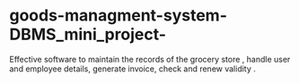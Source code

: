 # goods-managment-system-DBMS_mini_project-
Effective software to maintain the records of the grocery store , handle user and employee details, generate invoice, check and renew validity .
